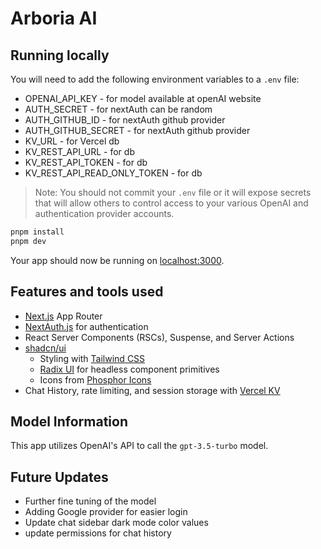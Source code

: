 # Arboria AI

## Running locally

You will need to add the following environment variables to a `.env` file:

- OPENAI_API_KEY - for model available at openAI website
- AUTH_SECRET - for nextAuth can be random
- AUTH_GITHUB_ID - for nextAuth github provider
- AUTH_GITHUB_SECRET - for nextAuth github provider
- KV_URL - for Vercel db
- KV_REST_API_URL - for db
- KV_REST_API_TOKEN - for db
- KV_REST_API_READ_ONLY_TOKEN - for db

> Note: You should not commit your `.env` file or it will expose secrets that will allow others to control access to your various OpenAI and authentication provider accounts.

```bash
pnpm install
pnpm dev
```

Your app should now be running on [localhost:3000](http://localhost:3000/).

## Features and tools used

- [Next.js](https://nextjs.org) App Router
- [NextAuth.js](https://github.com/nextauthjs/next-auth) for authentication
- React Server Components (RSCs), Suspense, and Server Actions
- [shadcn/ui](https://ui.shadcn.com)
  - Styling with [Tailwind CSS](https://tailwindcss.com)
  - [Radix UI](https://radix-ui.com) for headless component primitives
  - Icons from [Phosphor Icons](https://phosphoricons.com)
- Chat History, rate limiting, and session storage with [Vercel KV](https://vercel.com/storage/kv)


## Model Information

This app utilizes OpenAI's API to call the `gpt-3.5-turbo` model.


## Future Updates

- Further fine tuning of the model
- Adding Google provider for easier login
- Update chat sidebar dark mode color values
- update permissions for chat history 
